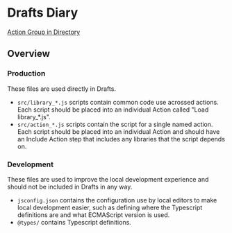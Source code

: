 # Drafts Diary

[Action Group in Directory](https://directory.getdrafts.com/g/2C1)

## Overview

### Production

These files are used directly in Drafts.

- `src/library_*.js` scripts contain common code use acrossed actions. Each script should be placed into an individual Action called "Load library_*.js".
- `src/action_*.js` scripts contain the script for a single named action. Each script should be placed into an individual Action and should have an Include Action step that includes any libraries that the script depends on.

### Development

These files are used to improve the local development experience and should not be included in Drafts in any way.

- `jsconfig.json` contains the configuration use by local editors to make local development easier, such as defining where the Typescript definitions are and what ECMAScript version is used.
- `@types/` contains Typescript definitions.